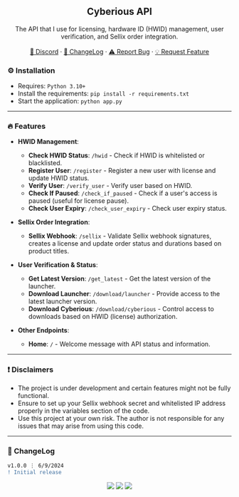 <div align="center">
 
  <h2 align="center">Cyberious API</h2>
  <p align="center">
    The API that I use for licensing, hardware ID (HWID) management, user verification, and Sellix order integration.
    <br />
    <br />
    <a href="https://discord.gg/bestnitro">💬 Discord</a>
    ·
    <a href="#-changelog">📜 ChangeLog</a>
    ·
    <a href="https://github.com/sexfrance/Licensing-API/issues">⚠️ Report Bug</a>
    ·
    <a href="https://github.com/sexfrance/Licensing-API/issues">💡 Request Feature</a>
  </p>
</div>

### ⚙️ Installation

- Requires: `Python 3.10+`
- Install the requirements: `pip install -r requirements.txt`
- Start the application: `python app.py`

---

### 🔥 Features

- **HWID Management**:
  - **Check HWID Status**: `/hwid` - Check if HWID is whitelisted or blacklisted.
  - **Register User**: `/register` - Register a new user with license and update HWID status.
  - **Verify User**: `/verify_user` - Verify user based on HWID.
  - **Check If Paused**: `/check_if_paused` - Check if a user's access is paused (useful for license pause).
  - **Check User Expiry**: `/check_user_expiry` - Check user expiry status.

- **Sellix Order Integration**:
  - **Sellix Webhook**: `/sellix` - Validate Sellix webhook signatures, creates a license and update order status and durations based on product titles.

- **User Verification & Status**:
  - **Get Latest Version**: `/get_latest` - Get the latest version of the launcher.
  - **Download Launcher**: `/download/launcher` - Provide access to the latest launcher version.
  - **Download Cyberious**: `/download/cyberious` - Control access to downloads based on HWID (license) authorization.

- **Other Endpoints**:
  - **Home**: `/` - Welcome message with API status and information.

---

### ❗ Disclaimers

- The project is under development and certain features might not be fully functional.
- Ensure to set up your Sellix webhook secret and whitelisted IP address properly in the variables section of the code.
- Use this project at your own risk. The author is not responsible for any issues that may arise from using this code.

---

### 📜 ChangeLog

```diff
v1.0.0 ⋮ 6/9/2024
! Initial release
```
<p align="center">
  <img src="https://img.shields.io/github/license/sexfrance/Licensing-API.svg?style=for-the-badge&labelColor=black&color=f429ff&logo=IOTA"/>
  <img src="https://img.shields.io/github/stars/sexfrance/Licensing-API.svg?style=for-the-badge&labelColor=black&color=f429ff&logo=IOTA"/>
  <img src="https://img.shields.io/github/languages/top/sexfrance/Licensing-API.svg?style=for-the-badge&labelColor=black&color=f429ff&logo=python"/>
</p>
